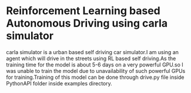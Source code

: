 # Reinforcement Learning based Autonomous Driving using carla simulator
 carla simulator is a urban based self driving car simulator.I am using an agent which will drive in the streets using RL based self driving.As the training time for the model is about 5-6 days on a very powerful GPU.so I was unable to train the model due to unavailability of such powerful GPUs for training.Training of this model can be done through drive.py file inside PythonAPI folder inside examples directory.
